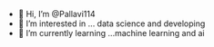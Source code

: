 - 👋 Hi, I’m @Pallavi114
- 👀 I’m interested in ... data science and developing
- 🌱 I’m currently learning ...machine learning and ai

<!---
Pallavi114/Pallavi114 is a ✨ special ✨ repository because its `README.md` (this file) appears on your GitHub profile.
You can click the Preview link to take a look at your changes.
--->
